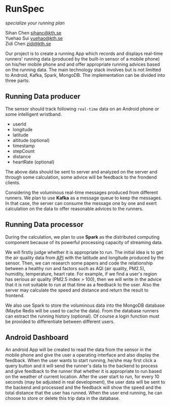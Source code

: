 # RunSpec
*specialize your running plan*

Sihan Chen sihanc@kth.se  
Yuehao Sui yuehao@kth.se  
Zidi Chen zidi@kth.se

Our project is to create a running App which records and displays real-time runners' running data (produced by the built-in sensor of a mobile phone) on his/her mobile phone and and offer appropriate running advices based on the running data. The main technology stack involves but is not limitted to Android, Kafka, Spark, MongoDB. The implementation can be divided into three parts:

## Running Data producer

The sensor should track following `real-time` data on an Android phone or some intelligent wristband.
 * userId
 * longitude
 * latitude
 * altitude (optional)
 * timestamp
 * stepCount
 * distance
 * heartRate (optional)
 
The above data should be sent to server and analyzed on the server and through some calculation, some advice will be feedback to the frondend clients.

Considering the voluminous real-time messages produced from different runners. We plan to use **Kafka** as a message queue to keep the messages. In that case, the server can consume the message one by one and exert calculation on the data to offer reasonable advices to the runners. 


## Running Data processor

During the calculation, we plan to use **Spark** as the distributed computing component because of its powerful processing capacity of streaming data.

We will firstly judge whether it is appropriate to run. The initial idea is to get the air quality data from [API](https://aqicn.org/city/sweden/stockholm-lilla-essingen/) with the latitude and longitude produced by the sensor. Then, we can research some papers and code the relationship between a healthy run and factors such as AQI (air quality, PM2.5), humidity, temperature, heart rate. For example, if we find a user's region has serious air quality (PM2.5 index > 100), then we will write in the advice that it is not suitable to run at that time as a feedback to the user. Also the server may calculate the speed and distance and return the result to frontend.

We also use Spark to store the voluminous data into the MongoDB database (Maybe Redis will be used to cache the data). From the database runners can extract the running history (optional). Of course a login function must be provided to differentiate between different users.



## Android Dashboard
An android App will be created to read the data from the sensor in the mobile phone and give the user a operating interface and also display the feedback. When the user wants to start running, he/she may first click a query button and it will send the runner's data to the backend to process and give feedback to the runner that whether it is appropriate to run based on the weather of current location. After the user start to run, for every 10 seconds (may be adjusted in real development), the user data will be sent to the backend and processed and the feedback will show the speed and the total distance that the user has runned. When the user end running, he can choose to store or delete this trip data in the database.





 
